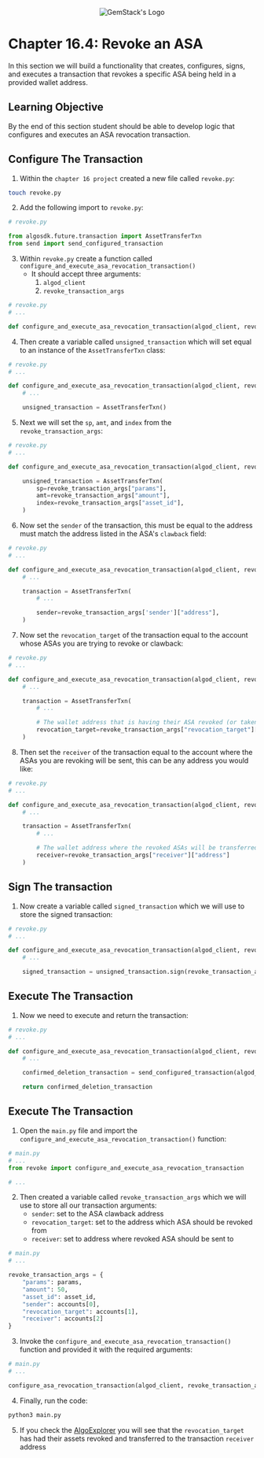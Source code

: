 <p align="center">
  <img
  src="https://camo.githubusercontent.com/e4ac909b3da508a9e5f8f5276359dd0d8a484a30dc58daf2b29755d87aa09b57/68747470733a2f2f67656d737461636b2e696f2f7374617469632f31626135356364376237663639393165633965646262386331343332323533342f30656261302f6c6f676f5f7072696d6172795f737461636b65642e61766966"
  alt="GemStack's Logo"
  />
</p>

# Chapter 16.4: Revoke an ASA

In this section we will build a functionality that creates, configures, signs, and executes a transaction that revokes a specific ASA being held in a provided wallet address.

## Learning Objective

By the end of this section student should be able to develop logic that configures and executes an ASA revocation transaction.

## Configure The Transaction
1. Within the `chapter 16 project` created a new file called `revoke.py`:
```sh
touch revoke.py
```
2. Add the following import to `revoke.py`:
```python
# revoke.py

from algosdk.future.transaction import AssetTransferTxn
from send import send_configured_transaction
```
3. Within `revoke.py` create a function called `configure_and_execute_asa_revocation_transaction()`
   * It should accept three arguments:
     1. `algod_client`
     2. `revoke_transaction_args`
```python
# revoke.py
# ...

def configure_and_execute_asa_revocation_transaction(algod_client, revoke_transaction_args ):
```
4. Then create a variable called `unsigned_transaction` which will set equal to an instance of the `AssetTransferTxn` class:
```python
# revoke.py
# ...

def configure_and_execute_asa_revocation_transaction(algod_client, revoke_transaction_args ):
    # ...

    unsigned_transaction = AssetTransferTxn()
```
5. Next we will set the `sp`, `amt`, and `index` from the `revoke_transaction_args`:
```python
# revoke.py
# ...

def configure_and_execute_asa_revocation_transaction(algod_client, revoke_transaction_args ):

    unsigned_transaction = AssetTransferTxn(
        sp=revoke_transaction_args["params"],
        amt=revoke_transaction_args["amount"],
        index=revoke_transaction_args["asset_id"],
    )
```
6. Now set the `sender` of the transaction, this must be equal to the address must match the address listed in the ASA's `clawback` field:
```python
# revoke.py
# ...

def configure_and_execute_asa_revocation_transaction(algod_client, revoke_transaction_args ):
    # ...

    transaction = AssetTransferTxn(
        # ...

        sender=revoke_transaction_args['sender']["address"],
    )
```
7. Now set the `revocation_target` of the transaction equal to the account whose ASAs you are trying to revoke or clawback:
```python
# revoke.py
# ...

def configure_and_execute_asa_revocation_transaction(algod_client, revoke_transaction_args ):
    # ...

    transaction = AssetTransferTxn(
        # ...

        # The wallet address that is having their ASA revoked (or taken away)
        revocation_target=revoke_transaction_args["revocation_target"]["address"],
    )
```
8. Then set the `receiver` of the transaction equal to the account where the ASAs you are revoking will be sent, this can be any address you would like:
```python
# revoke.py
# ...

def configure_and_execute_asa_revocation_transaction(algod_client, revoke_transaction_args ):
    # ...

    transaction = AssetTransferTxn(
        # ...

        # The wallet address where the revoked ASAs will be transferred to
        receiver=revoke_transaction_args["receiver"]["address"]
    )
```

## Sign The transaction

1. Now create a variable called `signed_transaction` which we will use to store the signed transaction:
```python
# revoke.py
# ...

def configure_and_execute_asa_revocation_transaction(algod_client, revoke_transaction_args ):
    # ...

    signed_transaction = unsigned_transaction.sign(revoke_transaction_args["sender"]["private_key"])

```

## Execute The Transaction
1. Now we need to execute and return the transaction:
```python
# revoke.py
# ...

def configure_and_execute_asa_revocation_transaction(algod_client, revoke_transaction_args ):
    # ...

    confirmed_deletion_transaction = send_configured_transaction(algod_client, signed_transaction)

    return confirmed_deletion_transaction
```

## Execute The Transaction

1. Open the `main.py` file and import the `configure_and_execute_asa_revocation_transaction()` function:
```python
# main.py
# ...
from revoke import configure_and_execute_asa_revocation_transaction

# ...
```
2. Then created a variable called `revoke_transaction_args` which we will use to store all our transaction arguments:
   * `sender`: set to the ASA clawback address
   * `revocation_target`: set to the address which ASA should be revoked from
   * `receiver`: set to address where revoked ASA should be sent to
```python
# main.py
# ...

revoke_transaction_args = {
    "params": params,
    "amount": 50,
    "asset_id": asset_id,
    "sender": accounts[0],
    "revocation_target": accounts[1],
    "receiver": accounts[2]
}
```
3. Invoke the `configure_and_execute_asa_revocation_transaction()` function and provided it with the required arguments:
```python
# main.py
# ...

configure_asa_revocation_transaction(algod_client, revoke_transaction_args)
```
4. Finally, run the code:
```sh
python3 main.py
```
5. If you check the [AlgoExplorer](https://testnet.algoexplorer.io/) you will see that the `revocation_target` has had their assets revoked and transferred to the transaction `receiver` address